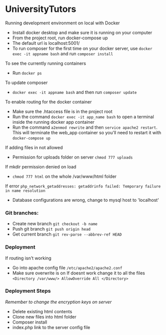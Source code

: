 # UniversityTutors

Running development environment on local with Docker
* Install docker desktop and make sure it is running on your computer
* From the project root, run docker-compose up
* The default url is localhost:5001/
* To run composer for the first time on your docker server, use ```docker exec -it appname bash``` and run ```composer install```

To see the currently running containers
* Run ```docker ps```

To update composer
* ```docker exec -it appname bash``` and then run ```composer update```

To enable routing for the docker container
* Make sure the .htaccess file is in the project root
* Run the command ```docker exec -it app_name bash``` to open a terminal inside the running docker app container
* Run the command ```a2enmod rewrite``` and then ```service apache2 restart```. This will terminate the web_app container so you'll need to restart it with ```docker-compose up```

If adding files in not allowed
* Permission for uploads folder on server ```chmod 777 uploads```

If mkdir permission denied on load
* ```chmod 777 html``` on the whole /var/www/html folder

If error ```php_network_getaddresses: getaddrinfo failed: Temporary failure in name resolution```
* Database configurations are wrong, change to mysql host to 'localhost'

### Git branches:
* Create new branch ```git checkout -b name```
* Push git branch ```git push origin head```
* Get current branch ```git rev-parse --abbrev-ref HEAD```

### Deployment
If routing isn't working 
 - Go into apache config file ``` /etc/apache2/apache2.conf ```
 - Make sure overwrite is on If doesnt work change it to all the files `<Directory /var/www/> AllowOverride All </Directory>`

### Deployment Steps
*Remember to change the encryption keys on server*
 - Delete existing html contents
 - Clone new files into html folder
 - Composer install
 - index.php link to the server config file
                                                                                 
                                                                           
